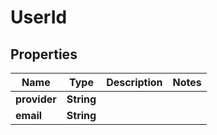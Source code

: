 

# UserId

## Properties

Name | Type | Description | Notes
------------ | ------------- | ------------- | -------------
**provider** | **String** |  | 
**email** | **String** |  | 



